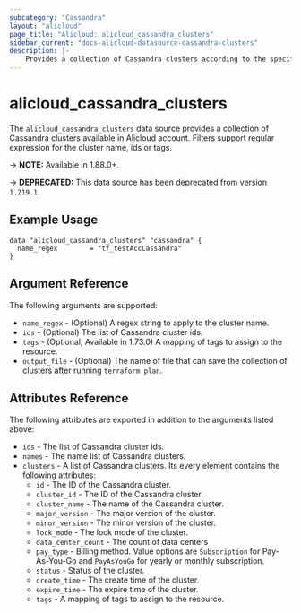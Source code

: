 ```yaml
---
subcategory: "Cassandra"
layout: "alicloud"
page_title: "Alicloud: alicloud_cassandra_clusters"
sidebar_current: "docs-alicloud-datasource-cassandra-clusters"
description: |-
    Provides a collection of Cassandra clusters according to the specified filters.
---
```


# alicloud\_cassandra\_clusters

The `alicloud_cassandra_clusters` data source provides a collection of Cassandra clusters available in Alicloud account.
Filters support regular expression for the cluster name, ids or tags.

-> **NOTE:**  Available in 1.88.0+.

-> **DEPRECATED:**  This data source has been [deprecated](https://www.alibabacloud.com/help/en/apsaradb-for-cassandra/latest/cassandra-delisting-notice) from version `1.219.1`.

## Example Usage

```
data "alicloud_cassandra_clusters" "cassandra" {
  name_regex        = "tf_testAccCassandra"
}
```

## Argument Reference

The following arguments are supported:

* `name_regex` - (Optional) A regex string to apply to the cluster name.
* `ids` - (Optional) The list of Cassandra cluster ids.
* `tags` - (Optional, Available in 1.73.0) A mapping of tags to assign to the resource.
* `output_file` - (Optional) The name of file that can save the collection of clusters after running `terraform plan`.

## Attributes Reference

The following attributes are exported in addition to the arguments listed above:
* `ids` - The list of Cassandra cluster ids.
* `names` - The name list of Cassandra clusters.
* `clusters` - A list of Cassandra clusters. Its every element contains the following attributes:
  * `id` - The ID of the Cassandra cluster.
  * `cluster_id` - The ID of the Cassandra cluster.
  * `cluster_name` - The name of the Cassandra cluster.
  * `major_version` - The major version of the cluster.
  * `minor_version` - The minor version of the cluster.
  * `lock_mode` - The lock mode of the cluster.
  * `data_center_count` - The count of data centers
  * `pay_type` - Billing method. Value options are `Subscription` for Pay-As-You-Go and `PayAsYouGo` for yearly or monthly subscription.
  * `status` - Status of the cluster.
  * `create_time` - The create time of the cluster.
  * `expire_time` - The expire time of the cluster.
  * `tags` - A mapping of tags to assign to the resource.
